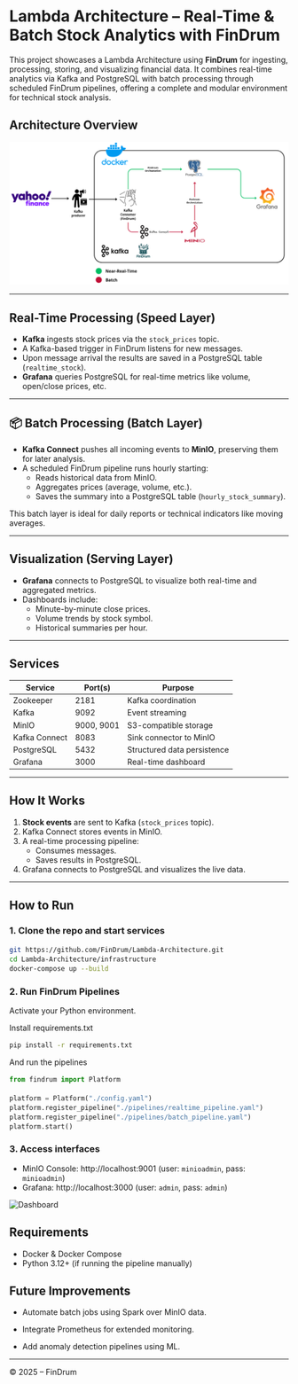 # Lambda Architecture – Real-Time & Batch Stock Analytics with FinDrum

This project showcases a Lambda Architecture using **FinDrum** for ingesting, processing, storing, and visualizing financial data. It combines real-time analytics via Kafka and PostgreSQL with batch processing through scheduled FinDrum pipelines, offering a complete and modular environment for technical stock analysis.

## Architecture Overview

![Architecture](./imgs/architecture.png)

---

## Real-Time Processing (Speed Layer)

- **Kafka** ingests stock prices via the `stock_prices` topic.
- A Kafka-based trigger in FinDrum listens for new messages.
- Upon message arrival the results are saved in a PostgreSQL table (`realtime_stock`).
- **Grafana** queries PostgreSQL for real-time metrics like volume, open/close prices, etc.

---

## 📦 Batch Processing (Batch Layer)

- **Kafka Connect** pushes all incoming events to **MinIO**, preserving them for later analysis.
- A scheduled FinDrum pipeline runs hourly starting:
  - Reads historical data from MinIO.
  - Aggregates prices (average, volume, etc.).
  - Saves the summary into a PostgreSQL table (`hourly_stock_summary`).

This batch layer is ideal for daily reports or technical indicators like moving averages.

---

## Visualization (Serving Layer)

- **Grafana** connects to PostgreSQL to visualize both real-time and aggregated metrics.
- Dashboards include:
  - Minute-by-minute close prices.
  - Volume trends by stock symbol.
  - Historical summaries per hour.

---

## Services

| Service       | Port(s)    | Purpose                     |
| ------------- | ---------- | --------------------------- |
| Zookeeper     | 2181       | Kafka coordination          |
| Kafka         | 9092       | Event streaming             |
| MinIO         | 9000, 9001 | S3-compatible storage       |
| Kafka Connect | 8083       | Sink connector to MinIO     |
| PostgreSQL    | 5432       | Structured data persistence |
| Grafana       | 3000       | Real-time dashboard         |

---

## How It Works

1. **Stock events** are sent to Kafka (`stock_prices` topic).
2. Kafka Connect stores events in MinIO.
3. A real-time processing pipeline:
   - Consumes messages.
   - Saves results in PostgreSQL.
4. Grafana connects to PostgreSQL and visualizes the live data.

---

## How to Run

### 1. Clone the repo and start services

```bash
git https://github.com/FinDrum/Lambda-Architecture.git
cd Lambda-Architecture/infrastructure
docker-compose up --build
```

### 2. Run FinDrum Pipelines

Activate your Python environment.

Install requirements.txt

```bash
pip install -r requirements.txt
```

And run the pipelines

```python
from findrum import Platform

platform = Platform("./config.yaml")
platform.register_pipeline("./pipelines/realtime_pipeline.yaml")
platform.register_pipeline("./pipelines/batch_pipeline.yaml")
platform.start()
```

### 3. Access interfaces

- MinIO Console: http://localhost:9001 (user: `minioadmin`, pass: `minioadmin`)
- Grafana: http://localhost:3000 (user: `admin`, pass: `admin`)

![Dashboard](./imgs/dasboard.png)

## Requirements

- Docker & Docker Compose
- Python 3.12+ (if running the pipeline manually)

## Future Improvements

- Automate batch jobs using Spark over MinIO data.

- Integrate Prometheus for extended monitoring.

- Add anomaly detection pipelines using ML.

---

© 2025 – FinDrum
